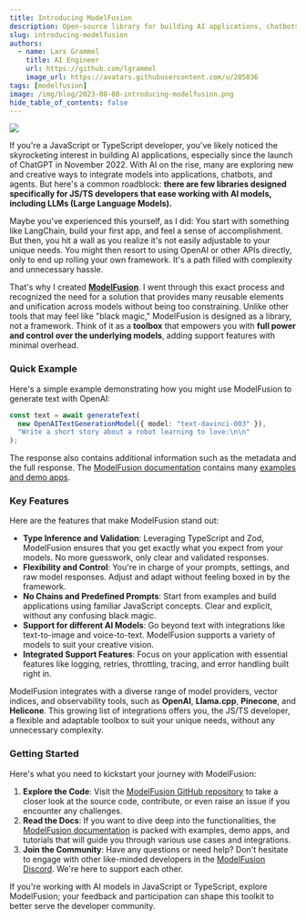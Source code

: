 ```yaml
---
title: Introducing ModelFusion
description: Open-source library for building AI applications, chatbots, and agents with JavaScript and TypeScript.
slug: introducing-modelfusion
authors:
  - name: Lars Grammel
    title: AI Engineer
    url: https://github.com/lgrammel
    image_url: https://avatars.githubusercontent.com/u/205036
tags: [modelfusion]
image: /img/blog/2023-08-08-introducing-modelfusion.png
hide_table_of_contents: false
---
```


<img src="/img/blog/2023-08-08-introducing-modelfusion.png"></img>

If you're a JavaScript or TypeScript developer, you've likely noticed the skyrocketing interest in building AI applications, especially since the launch of ChatGPT in November 2022. With AI on the rise, many are exploring new and creative ways to integrate models into applications, chatbots, and agents. But here's a common roadblock: **there are few libraries designed specifically for JS/TS developers that ease working with AI models, including LLMs (Large Language Models).**

Maybe you've experienced this yourself, as I did: You start with something like LangChain, build your first app, and feel a sense of accomplishment. But then, you hit a wall as you realize it's not easily adjustable to your unique needs. You might then resort to using OpenAI or other APIs directly, only to end up rolling your own framework. It's a path filled with complexity and unnecessary hassle.

That's why I created **[ModelFusion](https://github.com/lgrammel/modelfusion)**. I went through this exact process and recognized the need for a solution that provides many reusable elements and unification across models without being too constraining. Unlike other tools that may feel like "black magic," ModelFusion is designed as a library, not a framework. Think of it as a **toolbox** that empowers you with **full power and control over the underlying models**, adding support features with minimal overhead.

### Quick Example

Here's a simple example demonstrating how you might use ModelFusion to generate text with OpenAI:

```ts
const text = await generateText(
  new OpenAITextGenerationModel({ model: "text-davinci-003" }),
  "Write a short story about a robot learning to love:\n\n"
);
```

The response also contains additional information such as the metadata and the full response.
The [ModelFusion documentation](https://modelfusion.dev) contains many [examples and demo apps](https://modelfusion.dev/tutorial/).

### Key Features

Here are the features that make ModelFusion stand out:

- **Type Inference and Validation**: Leveraging TypeScript and Zod, ModelFusion ensures that you get exactly what you expect from your models. No more guesswork, only clear and validated responses.
- **Flexibility and Control**: You're in charge of your prompts, settings, and raw model responses. Adjust and adapt without feeling boxed in by the framework.
- **No Chains and Predefined Prompts**: Start from examples and build applications using familiar JavaScript concepts. Clear and explicit, without any confusing black magic.
- **Support for different AI Models**: Go beyond text with integrations like text-to-image and voice-to-text. ModelFusion supports a variety of models to suit your creative vision.
- **Integrated Support Features**: Focus on your application with essential features like logging, retries, throttling, tracing, and error handling built right in.

ModelFusion integrates with a diverse range of model providers, vector indices, and observability tools, such as **OpenAI**, **Llama.cpp**, **Pinecone**, and **Helicone**. This growing list of integrations offers you, the JS/TS developer, a flexible and adaptable toolbox to suit your unique needs, without any unnecessary complexity.

### Getting Started

Here's what you need to kickstart your journey with ModelFusion:

1. **Explore the Code**: Visit the [ModelFusion GitHub repository](https://github.com/lgrammel/modelfusion) to take a closer look at the source code, contribute, or even raise an issue if you encounter any challenges.
1. **Read the Docs**: If you want to dive deep into the functionalities, the [ModelFusion documentation](https://modelfusion.dev/) is packed with examples, demo apps, and tutorials that will guide you through various use cases and integrations.
1. **Join the Community**: Have any questions or need help? Don't hesitate to engage with other like-minded developers in the [ModelFusion Discord](https://discord.gg/GqCwYZATem). We're here to support each other.

If you're working with AI models in JavaScript or TypeScript, explore ModelFusion; your feedback and participation can shape this toolkit to better serve the developer community.
